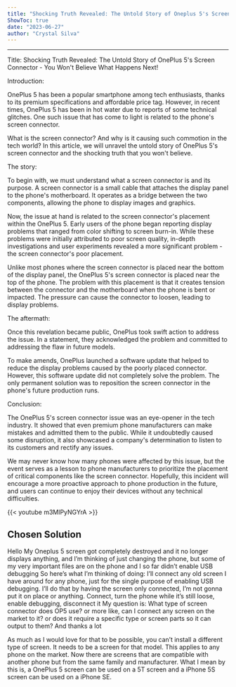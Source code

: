 ```yaml
---
title: "Shocking Truth Revealed: The Untold Story of Oneplus 5's Screen Connecter - You Won't Believe What Happens Next!"
ShowToc: true 
date: "2023-06-27"
author: "Crystal Silva"
---
```

*****
Title: Shocking Truth Revealed: The Untold Story of OnePlus 5's Screen Connector - You Won't Believe What Happens Next!

Introduction:

OnePlus 5 has been a popular smartphone among tech enthusiasts, thanks to its premium specifications and affordable price tag. However, in recent times, OnePlus 5 has been in hot water due to reports of some technical glitches. One such issue that has come to light is related to the phone's screen connector.

What is the screen connector? And why is it causing such commotion in the tech world? In this article, we will unravel the untold story of OnePlus 5's screen connector and the shocking truth that you won't believe.

The story:

To begin with, we must understand what a screen connector is and its purpose. A screen connector is a small cable that attaches the display panel to the phone's motherboard. It operates as a bridge between the two components, allowing the phone to display images and graphics.

Now, the issue at hand is related to the screen connector's placement within the OnePlus 5. Early users of the phone began reporting display problems that ranged from color shifting to screen burn-in. While these problems were initially attributed to poor screen quality, in-depth investigations and user experiments revealed a more significant problem - the screen connector's poor placement.

Unlike most phones where the screen connector is placed near the bottom of the display panel, the OnePlus 5's screen connector is placed near the top of the phone. The problem with this placement is that it creates tension between the connector and the motherboard when the phone is bent or impacted. The pressure can cause the connector to loosen, leading to display problems.

The aftermath:

Once this revelation became public, OnePlus took swift action to address the issue. In a statement, they acknowledged the problem and committed to addressing the flaw in future models.

To make amends, OnePlus launched a software update that helped to reduce the display problems caused by the poorly placed connector. However, this software update did not completely solve the problem. The only permanent solution was to reposition the screen connector in the phone's future production runs.

Conclusion:

The OnePlus 5's screen connector issue was an eye-opener in the tech industry. It showed that even premium phone manufacturers can make mistakes and admitted them to the public. While it undoubtedly caused some disruption, it also showcased a company's determination to listen to its customers and rectify any issues.

We may never know how many phones were affected by this issue, but the event serves as a lesson to phone manufacturers to prioritize the placement of critical components like the screen connector. Hopefully, this incident will encourage a more proactive approach to phone production in the future, and users can continue to enjoy their devices without any technical difficulties.

{{< youtube m3MlPyNGYrA >}} 



## Chosen Solution
 Hello
My Oneplus 5 screen got completely destroyed and it no longer displays anything, and I’m thinking of just changing the phone, but some of my very important files are on the phone and I so far didn’t enable USB debugging
So here’s what I’m thinking of doing:
I’ll connect any old screen I have around for any phone, just for the single purpose of enabling USB debugging. I’ll do that by having the screen only connected, I’m not gonna put it on place or anything. Connect, turn the phone while it’s still loose, enable debugging, disconnect it
My question is:
What type of screen connector does OP5 use? or more like, can I connect any screen on the market to it? or does it require a specific type or screen parts so it can output to them?
And thanks a lot

 As much as I would love for that to be possible, you can’t install a different type of screen. It needs to be a screen for that model.  This applies to any phone on the market. Now there are screens that are compatible with another phone but from the same family and  manufacturer. What I mean by this is, a OnePlus 5 screen can be used on a 5T screen and a iPhone 5S screen can be used on a iPhone SE.




